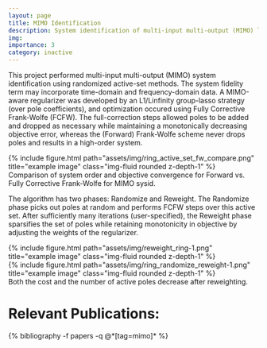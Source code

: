 ```yaml
---
layout: page
title: MIMO Identification
description: System identification of multi-input multi-output (MIMO) linear system through the use of active set methods
img:
importance: 3
category: inactive
---
```


This project performed multi-input multi-output (MIMO) system identification using randomized active-set methods. The system fidelity term may incorporate time-domain and frequency-domain data. A MIMO-aware regularizer was developed by an L1/Linfinity group-lasso strategy (over pole coefficients), and optimization occured using Fully Corrective Frank-Wolfe (FCFW). The full-correction steps allowed poles to be added and dropped as necessary while maintaining a monotonically decreasing objective error, whereas the (Forward) Frank-Wolfe scheme never drops poles and results in a high-order system. 
<div class="row">
    <div class="col-sm mt-3 mt-md-0">
        {% include figure.html path="assets/img/ring_active_set_fw_compare.png" title="example image" class="img-fluid rounded z-depth-1" %}
    </div>
</div>
<div class="caption">
    Comparison of system order and objective convergence for Forward vs. Fully Corrective Frank-Wolfe for MIMO sysid.
</div>

The algorithm has two phases: Randomize and Reweight. The Randomize phase picks out poles at random and performs FCFW steps over this active set. After sufficiently many iterations (user-specified), the Reweight phase sparsifies the set of poles while retaining monotonicity in objective by adjusting the weights of the regularizer. 


<div class="row">
    <div class="col-sm mt-2 mt-md-0">
        {% include figure.html path="assets/img/reweight_ring-1.png" title="example image" class="img-fluid rounded z-depth-1" %}
    </div>
	<div class="col-sm mt-2 mt-md-0">
        {% include figure.html path="assets/img/ring_randomize_reweight-1.png" title="example image" class="img-fluid rounded z-depth-1" %}
    </div>
</div>
<div class="caption">
    Both the cost and the number of active poles decrease after reweighting.
</div>



<div class="publications">
	<h1>Relevant Publications:</h1>
	{% bibliography -f papers -q @*[tag=mimo]* %}
  </div>